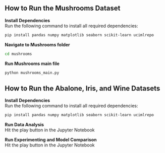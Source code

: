 ## How to Run the Mushrooms Dataset  

**Install Dependencies**  
   Run the following command to install all required dependencies:  
   ```bash
   pip install pandas numpy matplotlib seaborn scikit-learn ucimlrepo
```
**Navigate to Mushrooms folder**  
   ```bash
   cd mushrooms
```
**Run Mushrooms main file**  
   ```bash
   python mushrooms_main.py
   ```
## How to Run the Abalone, Iris, and Wine Datasets

**Install Dependencies**  
   Run the following command to install all required dependencies:  
   ```bash
   pip install pandas numpy matplotlib seaborn scikit-learn ucimlrepo
```

**Run Data Analysis**  
   Hit the play button in the Jupyter Notebook

**Run Experimenting and Model Comparison**  
   Hit the play button in the Jupyter Notebook


